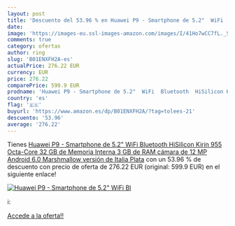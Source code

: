 ```yaml
---
layout: post
title: 'Descuento del 53.96 % en Huawei P9 - Smartphone de 5.2"  WiFi  Bl'
date: 
image: 'https://images-eu.ssl-images-amazon.com/images/I/41Ho7wCC7fL._SL200_.jpg'
comments: true
category: ofertas
author: ring
slug: 'B01ENXFH2A-es'
actualPrice: 276.22 EUR
currency: EUR
price: 276.22
comparePrice: 599.9 EUR
prodname: 'Huawei P9 - Smartphone de 5.2"  WiFi  Bluetooth  HiSilicon Kirin 955  Octa-Core  32 GB de Memoria Interna  3 GB de RAM  cámara de 12 MP  Android 6.0 Marshmallow   versión de Italia  Plata'
country: 'es'
flag: '🇪🇸'
buyurl: 'https://www.amazon.es/dp/B01ENXFH2A/?tag=tolees-21'
descuento: '53.96'
average: '276.22'
---
```


Tienes [Huawei P9 - Smartphone de 5.2"  WiFi  Bluetooth  HiSilicon Kirin 955  Octa-Core  32 GB de Memoria Interna  3 GB de RAM  cámara de 12 MP  Android 6.0 Marshmallow   versión de Italia  Plata](https://www.amazon.es/dp/B01ENXFH2A/?tag=tolees-21) con un 53.96 % de descuento con precio de oferta de 276.22 EUR (original: 599.9 EUR) en el siguiente enlace!

[![Huawei P9 - Smartphone de 5.2"  WiFi  Bl](https://images-eu.ssl-images-amazon.com/images/I/41Ho7wCC7fL._SL200_.jpg)](https://www.amazon.es/dp/B01ENXFH2A/?tag=tolees-21)

ℹ️:


[Accede a la oferta!!](https://www.amazon.es/dp/B01ENXFH2A/?tag=tolees-21)
